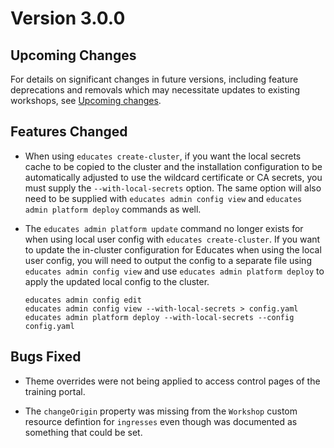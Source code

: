 Version 3.0.0
=============

Upcoming Changes
----------------

For details on significant changes in future versions, including feature
deprecations and removals which may necessitate updates to existing workshops,
see [Upcoming changes](upcoming-changes).

Features Changed
----------------

* When using `educates create-cluster`, if you want the local secrets cache to
  be copied to the cluster and the installation configuration to be
  automatically adjusted to use the wildcard certificate or CA secrets, you must
  supply the `--with-local-secrets` option. The same option will also need to be
  supplied with `educates admin config view` and `educates admin platform
  deploy` commands as well.

* The `educates admin platform update` command no longer exists for when using
  local user config with `educates create-cluster`. If you want to update the
  in-cluster configuration for Educates when using the local user config, you
  will need to output the config to a separate file using `educates admin config
  view` and use `educates admin platform deploy` to apply the updated local
  config to the cluster.

  ```
  educates admin config edit
  educates admin config view --with-local-secrets > config.yaml
  educates admin platform deploy --with-local-secrets --config config.yaml
  ```

Bugs Fixed
----------

* Theme overrides were not being applied to access control pages of the
  training portal.

* The `changeOrigin` property was missing from the `Workshop` custom resource
  defintion for `ingresses` even though was documented as something that could
  be set.
